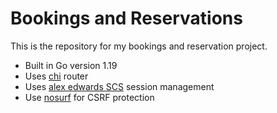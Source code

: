 # Bookings and Reservations

This is the repository for my bookings and reservation project.

- Built in Go version 1.19
- Uses [chi](https://github.com/go-chi/chi) router
- Uses [alex edwards SCS](https://github.com/alexedwards/scs/v2) session management
- Use [nosurf](https://github.com/justinas/nosurf) for CSRF protection
  